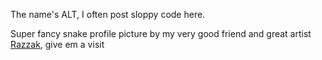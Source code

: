 The name's ALT, I often post sloppy code here.

Super fancy snake profile picture by my very good friend and great artist [Razzak](https://www.artstation.com/layecwilliam), give em a visit
